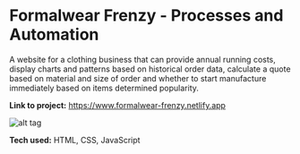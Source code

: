 # Formalwear Frenzy - Processes and Automation  
A website for a clothing business that can provide annual running costs, display charts and patterns based on historical order data, calculate a quote based on material and size of order and whether to start manufacture immediately based on items determined popularity.  

**Link to project:** https://www.formalwear-frenzy.netlify.app  

![alt tag](https://ibb.co/bQ3Z2tD/formalwear-frenzy.png)  

**Tech used:** HTML, CSS, JavaScript  